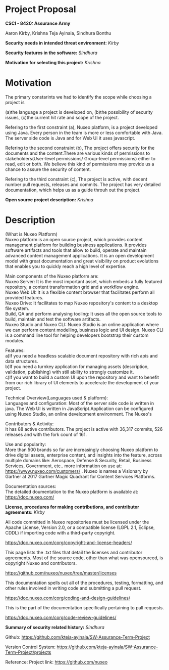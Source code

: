 # Project Proposal
**CSCI - 8420:  Assurance Army**

Aaron Kirby, Krishna Teja Ayinala, Sindhura Bonthu          

**Security needs in intended threat environment:** *Kirby*

**Security features in the software:** *Sindhura*

**Motivation for selecting this project:** *Krishna*
# Motivation

The primary constarints we had to identify the scope while choosing a project is 

(a)the language a project is developed on,
(b)the possibility of  security issues,
(c)the current hit rate and scope of the project.

Refering to the first constraint (a), 
Nuxeo platform,  is a project developed using Java. Every person in the team is more or less comfortable with Java. The server side code is Java and for Web UI it uses javascript.

Refering to the second constraint (b),
The project offers security for the documents and the content.There are various kinds of permissions to stakeholders(User-level permissions/ Group-level permissions) either to read, edit or both. We believe this kind of permissions may provide us a chance to assure the security of content.

Refering to the third constraint (c),
The project is active, with decent number pull requests, releases and commits. The project has very detailed documentation, which helps us as a guide throuh out the project. 

**Open source project description:** *Krishna*
# Description 
(What is Nuxeo Platform)</br>
Nuxeo platform is an open source project, which provides content management platform for building business applications. It provides software artifacts and tools that allow to build, operate and maintain advanced content management applications. It is an open development model with great documentation and great visibility on product evolutions that enables you to quickly reach a high level of expertise.

Main components of the Nuxeo platform are:</br>
Nuxeo Server: It is the most important asset, which embeds a fully featured repository, a content transformation grid and a workflow engine.</br> 
Nuxeo Web UI: It is a flexible content browser that facilitates perform all provided features.</br>
Nuxeo Drive: It facilitates to map Nuxeo repository's content to a desktop file system.</br>
Build, QA and perform analysing tooling: It uses all the open source tools to build, maintain and test the software artifacts.</br>
Nuxeo Studio and Nuxeo CLI: Nuxeo Studio is an online application where we can perform content modelling, business logic and UI design.  Nuxeo CLI is a command line tool for helping developers bootstrap their custom modules.</br>

Features:</br>
a)If you need a headless scalable document repository with rich apis and data structures.</br>
b)If you need a turnkey application for managing assets (description, validation, publishing) with still ability to strongly customize it.</br>
c)If you want to build a custom UI upon the repository and want to benefit from our rich library of UI elements to accelerate the development of your project.  </br>

Technical Overview(Languages used & platform):</br>
Languages and configuration: Most of the server side code is written in java.  The Web UI is written in JavaScript.Application can be configured using Nuxeo Studio, an online development environment. The Nuxeo's 

Contributors & Activity: </br>
It has 88  active contributors. The project is active with 36,317 commits, 526 releases and with the fork count of 161.

Use and popularity:</br>
More than 500 brands so far are increasingly choosing Nuxeo platform to drive digital assets, enterprise content, and insights into the feature, across multiple domains like: Aerospace, Defense & Security, Retail, Business Services, Government, etc.. more information on use at: https://www.nuxeo.com/customers/  .  Nuxeo is names a Visionary by Gartner at 2017 Gartner Magic Quadrant for Content Services Platforms.

Documentation sources: </br>
The detailed doumentation to the Nuxeo platform is available at: https://doc.nuxeo.com/

**License, procedures for making contributions, and contributor agreements:** *Kirby*

All code committed in Nuxeo repositories must be licensed under the Apache License, Version 2.0, or a compatible license (LGPL 2.1, Eclipse, CDDL) if importing code with a third-party copyright. 

https://doc.nuxeo.com/corg/copyright-and-license-headers/

This page lists the .txt files that detail the licenses and contributor agreements. Most of the source code, other than what was opensourced, is copyright Nuxeo and contributors.

https://github.com/nuxeo/nuxeo/tree/master/licenses

This documentation spells out all of the procedures, testing, formatting, and other rules involved in writing code and submitting a pull request.

https://doc.nuxeo.com/corg/coding-and-design-guidelines/

This is the part of the documentation specifically pertaining to pull requests.

https://doc.nuxeo.com/corg/code-review-guidelines/


**Summary of security related history:** *Sindhura*

Github:  https://github.com/kteja-ayinala/SW-Assurance-Term-Project

Version Control System: https://github.com/kteja-ayinala/SW-Assurance-Term-Project/projects

Reference: Project link: https://github.com/nuxeo
